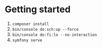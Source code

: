 # Getting started

1. `composer install`
2. `bin/console do:sch:up --force`
3. `bin/console do:fi:lo --no-interaction`
4. `symfony serve`
